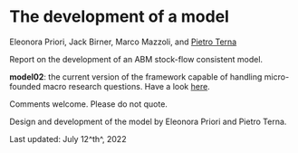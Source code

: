 # The development of a model

Eleonora Priori, Jack Birner, Marco Mazzoli, and [Pietro Terna](mailto:pietro.terna@unito.it)

Report on the development of an ABM stock-flow consistent model.

**model02**: the current version of the framework capable of handling micro-founded macro research questions. Have a look [here](https://nbviewer.org/github/terna/ejmmp/blob/main/model02/model02.ipynb).

Comments welcome. Please do not quote.

Design and development of the model by Eleonora Priori and Pietro Terna.

Last updated: July 12^th^, 2022

